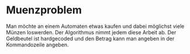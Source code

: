# Muenzproblem

Man möchte an einem Automaten etwas kaufen und dabei möglichst viele Münzen loswerden. Der Algorithmus nimmt jedem diese Arbeit ab.
Der Geldbeutel ist hardgecoded und den Betrag kann man angeben in der Kommandozeile angeben.

